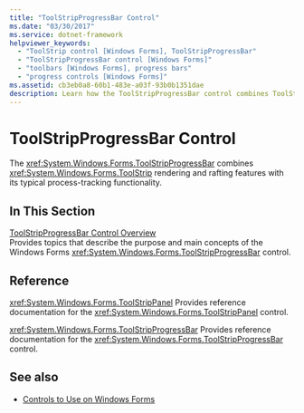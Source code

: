 ```yaml
---
title: "ToolStripProgressBar Control"
ms.date: "03/30/2017"
ms.service: dotnet-framework
helpviewer_keywords: 
  - "ToolStrip control [Windows Forms], ToolStripProgressBar"
  - "ToolStripProgressBar control [Windows Forms]"
  - "toolbars [Windows Forms], progress bars"
  - "progress controls [Windows Forms]"
ms.assetid: cb3eb0a8-60b1-483e-a03f-93b0b1351dae
description: Learn how the ToolStripProgressBar control combines ToolStrip rendering and rafting features with its typical process-tracking functionality.
---
```

# ToolStripProgressBar Control

The <xref:System.Windows.Forms.ToolStripProgressBar> combines <xref:System.Windows.Forms.ToolStrip> rendering and rafting features with its typical process-tracking functionality.

## In This Section

[ToolStripProgressBar Control Overview](toolstripprogressbar-control-overview.md)\
Provides topics that describe the purpose and main concepts of the Windows Forms <xref:System.Windows.Forms.ToolStripProgressBar> control.

## Reference

<xref:System.Windows.Forms.ToolStripPanel>
Provides reference documentation for the <xref:System.Windows.Forms.ToolStripPanel> control.

<xref:System.Windows.Forms.ToolStripProgressBar>
Provides reference documentation for the <xref:System.Windows.Forms.ToolStripProgressBar> control.

## See also

- [Controls to Use on Windows Forms](controls-to-use-on-windows-forms.md)
